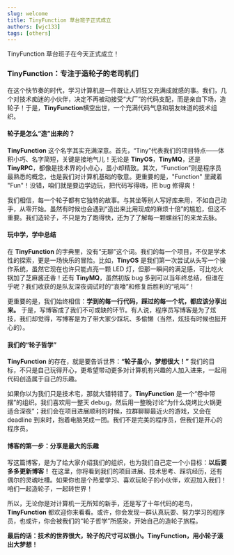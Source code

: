 ```yaml
---
slug: welcome
title: TinyFunction 草台班子正式成立
authors: [wjc133]
tags: [others]
---
```


TinyFunction 草台班子在今天正式成立！

<!-- truncate -->

### TinyFunction：专注于造轮子的老司机们

在这个快节奏的时代，学习计算机是一件既让人抓狂又充满成就感的事。我们，几个对技术痴迷的小伙伴，决定不再被动接受“大厂”的代码支配，而是亲自下场，造轮子！于是，**TinyFunction**横空出世，一个充满代码气息和朋友味道的技术组织。

#### 轮子是怎么“造”出来的？

**TinyFunction** 这个名字其实充满深意。首先，“Tiny”代表我们的项目特点——体积小巧、名字简短，关键是接地气儿！无论是 **TinyOS**，**TinyMQ**，还是 **TinyRPC**，都像是技术界的小点心，虽小却精致。其次，“Function”则是程序员最熟悉的概念，也是我们对计算机基础的敬意。更重要的是，"Function" 里藏着 "Fun"！没错，咱们就是要边学边玩，把代码写得嗨，把 bug 修得爽！

我们相信，每一个轮子都有它独特的故事。与其坐等别人写好库来用，不如自己动手，从零开始。虽然有时候也会遇到“造出来比用现成的麻烦十倍”的尴尬，但这不重要。我们造轮子，不只是为了跑得快，还为了了解每一颗螺丝钉的来龙去脉。

#### 玩中学，学中总结

在 **TinyFunction** 的字典里，没有“无聊”这个词。我们的每一个项目，不仅是学术性的探索，更是一场快乐的冒险。比如，**TinyOS** 是我们第一次尝试从头写一个操作系统，虽然它现在也许只能点亮一颗 LED 灯，但那一瞬间的满足感，可比吃火锅加了芝麻酱还香！还有 **TinyMQ**，虽然初版 bug 多到可以当年终总结，但谁在乎呢？我们收获的是队友深夜调试时的“哀嚎”和修复后胜利的“吼叫”！

更重要的是，我们始终相信：**学到的每一行代码，踩过的每一个坑，都应该分享出来。** 于是，写博客成了我们不可或缺的环节。有人说，程序员写博客是为了炫技，我们却觉得，写博客是为了带大家少踩坑、多偷懒（当然，炫技有时候也挺开心的）。

#### 我们的“轮子哲学”

**TinyFunction** 的存在，就是要告诉世界：**“轮子虽小，梦想很大！”** 我们的目标，不只是自己玩得开心，更希望带动更多对计算机有兴趣的人加入进来，一起用代码创造属于自己的乐趣。

如果你以为我们只是技术宅，那就大错特错了。**TinyFunction** 是一个“卷中带摆”的组织。我们喜欢用一整天 debug，然后用一整晚讨论“为什么烧烤比火锅更适合深夜”；我们会在项目进展顺利的时候，拉群聊聊最近火的游戏，又会在 deadline 到来时，抱着电脑哭成一团。我们不是完美的程序员，但我们是开心的程序员。

#### 博客的第一步：分享是最大的乐趣

写这篇博客，是为了给大家介绍我们的组织，也为我们自己定一个小目标：**以后要多多更新博客！** 在这里，你将看到我们的项目进展、技术思考、踩坑经历，还有偶尔的灵魂吐槽。如果你也是个热爱学习、喜欢玩轮子的小伙伴，欢迎加入我们！咱们一起造轮子，一起转世界！

所以，无论你是对计算机一无所知的新手，还是写了十年代码的老鸟，**TinyFunction** 都欢迎你来看看。或许，你会发现一群认真玩耍、努力学习的程序员，也或许，你会被我们的“轮子哲学”所感染，开始自己的造轮子旅程。

**最后的话：技术的世界很大，轮子的尺寸可以很小。TinyFunction，用小轮子滚出大梦想！**